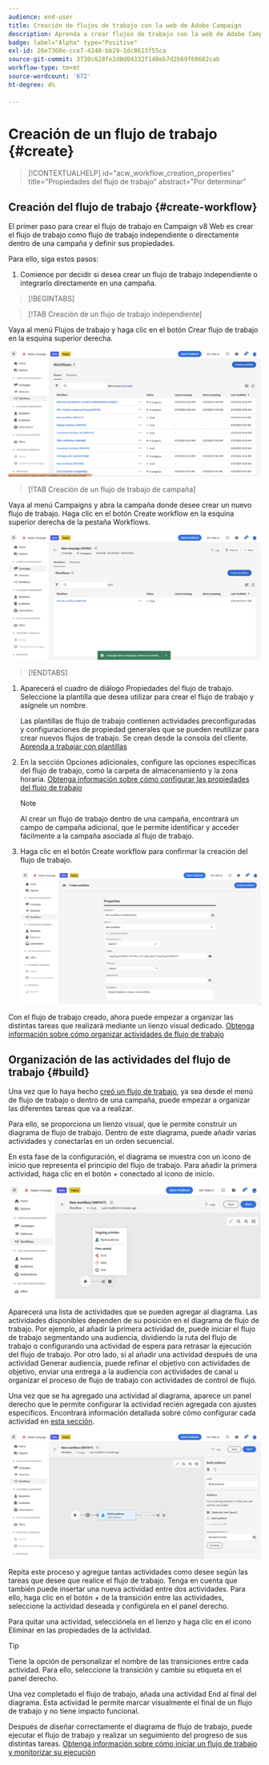 ```yaml
---
audience: end-user
title: Creación de flujos de trabajo con la web de Adobe Campaign
description: Aprenda a crear flujos de trabajo con la web de Adobe Campaign
badge: label="Alpha" type="Positive"
exl-id: 26e7360e-cce7-4240-bb29-1dc8613f55ca
source-git-commit: 3730c628fe2d0d04332f1d0eb7d2b69f60682cab
workflow-type: tm+mt
source-wordcount: '672'
ht-degree: 4%

---
```



# Creación de un flujo de trabajo {#create}

>[!CONTEXTUALHELP]
>id="acw_workflow_creation_properties"
>title="Propiedades del flujo de trabajo"
>abstract="Por determinar"

## Creación del flujo de trabajo {#create-workflow}

El primer paso para crear el flujo de trabajo en Campaign v8 Web es crear el flujo de trabajo como flujo de trabajo independiente o directamente dentro de una campaña y definir sus propiedades.

Para ello, siga estos pasos:

1. Comience por decidir si desea crear un flujo de trabajo independiente o integrarlo directamente en una campaña.

>[!BEGINTABS]

>[!TAB Creación de un flujo de trabajo independiente]

Vaya al menú Flujos de trabajo y haga clic en el botón Crear flujo de trabajo en la esquina superior derecha.

![](assets/workflow-create-standalone.png)

>[!TAB Creación de un flujo de trabajo de campaña]

Vaya al menú Campaigns y abra la campaña donde desee crear un nuevo flujo de trabajo. Haga clic en el botón Create workflow en la esquina superior derecha de la pestaña Workflows.

![](assets/workflow-create-campaign.png)

>[!ENDTABS]

1. Aparecerá el cuadro de diálogo Propiedades del flujo de trabajo. Seleccione la plantilla que desea utilizar para crear el flujo de trabajo y asígnele un nombre.

   Las plantillas de flujo de trabajo contienen actividades preconfiguradas y configuraciones de propiedad generales que se pueden reutilizar para crear nuevos flujos de trabajo. Se crean desde la consola del cliente. [Aprenda a trabajar con plantillas](https://experienceleague.adobe.com/docs/campaign/automation/workflows/introduction/build-a-workflow.html#workflow-templates)

1. En la sección Opciones adicionales, configure las opciones específicas del flujo de trabajo, como la carpeta de almacenamiento y la zona horaria. [Obtenga información sobre cómo configurar las propiedades del flujo de trabajo](workflow-settings.md)

   >[!NOTE]
   >
   >Al crear un flujo de trabajo dentro de una campaña, encontrará un campo de campaña adicional, que le permite identificar y acceder fácilmente a la campaña asociada al flujo de trabajo.

1. Haga clic en el botón Create workflow para confirmar la creación del flujo de trabajo.

   ![](assets/workflow-create.png)

Con el flujo de trabajo creado, ahora puede empezar a organizar las distintas tareas que realizará mediante un lienzo visual dedicado. [Obtenga información sobre cómo organizar actividades de flujo de trabajo](#build)

## Organización de las actividades del flujo de trabajo {#build}

Una vez que lo haya hecho [creó un flujo de trabajo](create-workflow.md), ya sea desde el menú de flujo de trabajo o dentro de una campaña, puede empezar a organizar las diferentes tareas que va a realizar.

Para ello, se proporciona un lienzo visual, que le permite construir un diagrama de flujo de trabajo. Dentro de este diagrama, puede añadir varias actividades y conectarlas en un orden secuencial.

En esta fase de la configuración, el diagrama se muestra con un icono de inicio que representa el principio del flujo de trabajo. Para añadir la primera actividad, haga clic en el botón + conectado al icono de inicio.

![](assets/workflow-start.png)

Aparecerá una lista de actividades que se pueden agregar al diagrama. Las actividades disponibles dependen de su posición en el diagrama de flujo de trabajo. Por ejemplo, al añadir la primera actividad de, puede iniciar el flujo de trabajo segmentando una audiencia, dividiendo la ruta del flujo de trabajo o configurando una actividad de espera para retrasar la ejecución del flujo de trabajo. Por otro lado, si al añadir una actividad después de una actividad Generar audiencia, puede refinar el objetivo con actividades de objetivo, enviar una entrega a la audiencia con actividades de canal u organizar el proceso de flujo de trabajo con actividades de control de flujo.

Una vez que se ha agregado una actividad al diagrama, aparece un panel derecho que le permite configurar la actividad recién agregada con ajustes específicos. Encontrará información detallada sobre cómo configurar cada actividad en [esta sección](workflow-activities.md).

![](assets/workflow-configure-activities.png)

Repita este proceso y agregue tantas actividades como desee según las tareas que desee que realice el flujo de trabajo. Tenga en cuenta que también puede insertar una nueva actividad entre dos actividades. Para ello, haga clic en el botón + de la transición entre las actividades, seleccione la actividad deseada y configúrela en el panel derecho.

Para quitar una actividad, selecciónela en el lienzo y haga clic en el icono Eliminar en las propiedades de la actividad.

>[!TIP]
>
>Tiene la opción de personalizar el nombre de las transiciones entre cada actividad. Para ello, seleccione la transición y cambie su etiqueta en el panel derecho.

Una vez completado el flujo de trabajo, añada una actividad End al final del diagrama. Esta actividad le permite marcar visualmente el final de un flujo de trabajo y no tiene impacto funcional.

Después de diseñar correctamente el diagrama de flujo de trabajo, puede ejecutar el flujo de trabajo y realizar un seguimiento del progreso de sus distintas tareas. [Obtenga información sobre cómo iniciar un flujo de trabajo y monitorizar su ejecución](start-monitor-workflows.md)
